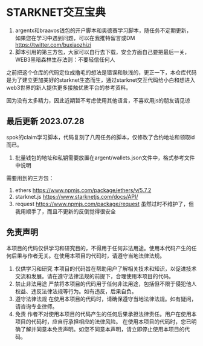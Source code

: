 # STARKNET交互宝典

1. argentx和braavos钱包的开户脚本和奥德赛学习脚本，随任务不定期更新，如果您在学习中遇到问题，可以在我推特留言或DM https://twitter.com/buxiaozhizi
2. 脚本引用的第三方包，大家可以自行去下载，安全方面自己要把最后一关，WEB3黑暗森林生存法则：不要轻信任何人

之前把这个仓库的代码定位成撸毛的想法是错误和肤浅的，更正一下，本仓库代码是为了建立更加美好的starknet生态而生，通过starknet交互代码给小白和想进入web3世界的新人提供更多接触优质平台的参考资料。
    
因为没有太多精力，因此近期暂不考虑使用其他语言，不喜欢用js的朋友请见谅

最后更新 2023.07.28
---
spok的claim学习脚本，代码复刻了八周任务的脚本，仅修改了合约地址和领取id而已。

1. 批量钱包的地址和私钥需要放置在argent/wallets.json文件中，格式参考文件中说明

需要用到的三方包：
1. ethers https://www.npmjs.com/package/ethers/v/5.7.2
2. starknet.js https://www.starknetjs.com/docs/API/
3. request https://www.npmjs.com/package/request 虽然过时不维护了，但我用顺手了，而且不更新的反倒觉得很安全

免责声明
---
本项目的代码仅供学习和研究目的，不得用于任何非法用途。使用本代码产生的任何后果与作者无关。在使用本项目的代码时，请遵守当地法律法规。
1. 仅供学习和研究
本项目的代码旨在帮助用户了解相关技术和知识，以促进技术交流和发展。请在遵守法律法规的前提下，合理使用本项目的代码。
2. 禁止非法用途
严禁将本项目的代码用于任何非法用途，包括但不限于侵犯他人权益、违反法律法规等行为。如有违反，后果自负。
3. 遵守法律法规
在使用本项目的代码时，请确保遵守当地法律法规。如有疑问，请咨询专业律师。
4. 免责
作者不对使用本项目的代码产生的任何后果承担法律责任。用户在使用本项目的代码时，应自行承担相应的法律风险。
在使用本项目的代码时，您已明确了解并同意本免责声明。如您不同意本声明，请立即停止使用本项目的代码。
